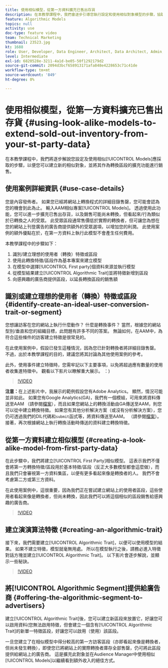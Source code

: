 ```yaml
---
title: 使用相似模型，從第一方資料擴充已售出存貨
description: 在本教學課程中，我們會逐步引導您執行設定和使用相似對象模型的步驟，協助您建立新的相似對象，並將其作為轉換區段的擴充功能進行銷售。
feature: Algorithmic Models
topics: null
activity: use
doc-type: feature video
team: Technical Marketing
thumbnail: 23523.jpg
kt: 1688
role: User, Developer, Data Engineer, Architect, Data Architect, Admin, Leader
level: Intermediate
exl-id: 6820528e-3211-4a1d-be05-50f1292179d2
source-git-commit: 2094d3bcf658913171afa848e4228653c71c41de
workflow-type: tm+mt
source-wordcount: '849'
ht-degree: 0%

---
```


# 使用相似模型，從第一方資料擴充已售出存貨 {#using-look-alike-models-to-extend-sold-out-inventory-from-your-st-party-data}

在本教學課程中，我們將逐步解說您設定及使用相似[!UICONTROL Models]應採取的步驟，以便您可以建立新的相似對象，並將其作為轉換區段的擴充功能進行銷售。

## 使用案例詳細資訊 {#use-case-details}

您是內容發佈者。 如果您已經將網站上轉換程式的詳細目錄售罄，您可能會認為您的機會到此為止。 輸入AAM相似專案[!UICONTROL Models]。 透過使用此功能，您可以進一步擴充已售出存貨，以及銷售可能尚未轉換，但看起來/行為類似於已轉換之人的受眾。 此受眾區段通常售價低於實際的轉換者，但可讓您為想在您的網站上刊登廣告的廣告商提供額外的受眾選項，以增加您的利潤。 此使用案例的額外優點在於，在第一方資料上執行此模型不會產生任何費用。

本教學課程中的步驟如下：

1. 識別/建立理想的使用者（轉換）特徵或區段
1. 使用此轉換特徵/區段作為基本專案來建立模型
1. 在模型中選擇[!UICONTROL First party]個資料來源並執行模型
1. 從模型結果建立[!UICONTROL Algorithmic Trait]並將特徵新增到區段
1. 向感興趣的廣告商提供區段，以延長轉換區段的銷售額

## 識別或建立理想的使用者（轉換）特徵或區段 {#identify-create-an-ideal-user-conversion-trait-or-segment}

您想讓訪客在您的網站上執行什麼動作？ 什麼是轉換事件？ 當然，根據您的網站型別/垂直和您的組織目標，此問題有許多不同的答案。 無論如何，在AAM中，為符合這些條件的訪客建立特徵是很常見的。

在此使用案例中，假設已發生這種情況，因為您已針對轉換者將詳細目錄售罄。 不過，出於本教學課程的目的，建議您將其討論為其他使用案例的參考。

此外，使用事件建立特徵時，您需牢記以下主要事項，以免將超過應有數量的使用者收集進特徵中。 觀看以下影片以瞭解重大展示。 ：)

>[!VIDEO](https://video.tv.adobe.com/v/23431/?quality=12)

**注意：**&#x200B;在上述影片中，我展示的範例假設您有Adobe Analytics。 顯然，情況可能並非如此。 如果您有Google Analytics(GA)，我們有一個模組，可用來將資料傳送至AAM （請參閱[檔案](https://experienceleague.adobe.com/docs/audience-manager/user-guide/dil-api/dil-overview.html?lang=zh-Hant)），而且如果您網站上的轉換活動由GA傳送至AAM，則您可以從中建立轉換特徵。 如果您有其他分析解決方案（或沒有分析解決方案），您仍可透過我們的DIL代碼和`submit`函式等，將資料傳送至AAM。 （請參閱[檔案](https://experienceleague.adobe.com/docs/audience-manager/user-guide/dil-api/dil-modules.html?lang=zh-Hant)）。 接著，再次根據網站上執行轉換活動時傳送的資料建立轉換特徵。

## 從第一方資料建立相似模型 {#creating-a-look-alike-model-from-first-party-data}

在此步驟中，我們將建立[!UICONTROL First Party]相似模型。 這表示我們不僅會將第一方轉換特徵/區段用於基本特徵/區段（反正大多數模型都會這麼做），而且我們只會審視第一方資料集區，以便有更多看起來像是轉換者的人。 我們不會考慮第二方或第三方資料。

在此使用案例中，這很重要，因為我們正在嘗試建立網站上的使用者區段，這些使用者看起來像是轉換者，但尚未轉換，因此我們可以將這個相似的區段銷售給感興趣的廣告商。

>[!VIDEO](https://video.tv.adobe.com/v/23504/?quality-12)

## 建立演演算法特徵 {#creating-an-algorithmic-trait}

接下來，我們需要建立[!UICONTROL Algorithmic Trait]，以便可以使用模型的結果。 如果不建立特徵，模型就毫無用處。 所以在模型執行之後，請務必進入特徵對話方塊並建立[!UICONTROL Algorithmic Trait]。 以下影片會逐步解說，並顯示一些秘訣。

>[!VIDEO](https://video.tv.adobe.com/v/23523/?quality=12)

## 將[!UICONTROL Algorithmic Segment]提供給廣告商 {#offering-the-algorithmic-segment-to-advertisers}

建立[!UICONTROL Algorithmic Trait]後，您可以建立新區段來放置它，好讓您可以啟用資料(您無法啟用特徵，但會建立一個含有[!UICONTROL Algorithmic Trait]的新單一特徵區段，好讓您可以啟用（使用）該區段。

一旦您建立了在相似模型中得分較高的第一方訪客區段（亦即看起來像是轉換者，但尚未發生轉換），即使您已將網站上的實際轉換者庫存全部售罄，仍可將此區段提供給網站上的廣告商。 這是擴充此對象並在Audience Manager中使用相似[!UICONTROL Models]以繼續看到額外收入的絕佳方式。
